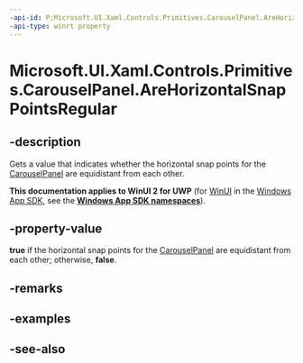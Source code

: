 ```yaml
---
-api-id: P:Microsoft.UI.Xaml.Controls.Primitives.CarouselPanel.AreHorizontalSnapPointsRegular
-api-type: winrt property
---
```


<!-- Property syntax
public bool AreHorizontalSnapPointsRegular { get; }
-->

# Microsoft.UI.Xaml.Controls.Primitives.CarouselPanel.AreHorizontalSnapPointsRegular

## -description
Gets a value that indicates whether the horizontal snap points for the [CarouselPanel](carouselpanel.md) are equidistant from each other.

**This documentation applies to WinUI 2 for UWP** (for [WinUI](/windows/apps/winui/winui3/) in the [Windows App SDK](/windows/apps/windows-app-sdk/), see the **[Windows App SDK namespaces](/windows/windows-app-sdk/api/winrt/)**).

## -property-value
**true** if the horizontal snap points for the [CarouselPanel](carouselpanel.md) are equidistant from each other; otherwise, **false**.

## -remarks

## -examples

## -see-also
